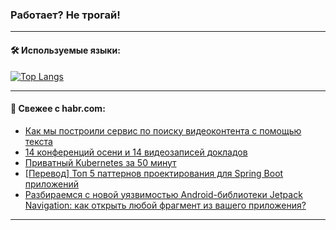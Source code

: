 ### Работает? Не трогай!

---
<!--
#### 🛠️ Technical stack:

![Java](https://img.shields.io/badge/Java-informational?logo=Oracle&style=flat&logoColor=white&color=FF4500)
![Kotlin](https://img.shields.io/badge/Kotlin-informational?logo=Kotlin&style=flat&logoColor=white&color=774D97)
![TS](https://img.shields.io/badge/TypeScript-informational?logo=typeScript&style=flat&logoColor=black&color=017acc)
![Python](https://img.shields.io/badge/Python-informational?logo=Python&style=flat&logoColor=black&color=ffdd54) <br>
![Spring](https://img.shields.io/badge/Spring-informational?logo=Spring&style=flat&logoColor=white&color=6DB33F) 
![SpringBoot](https://img.shields.io/badge/SpringBoot-informational?logo=SpringBoot&style=flat&logoColor=white&color=6DB33F)
![Nest](https://img.shields.io/badge/NestJS-informational?logo=NestJS&style=flat&logoColor=white&color=E0234E) 
![NodeJS](https://img.shields.io/badge/NodeJS-informational?logo=node.js&style=flat&logoColor=white&color=70A760)<br>
![PostgreSQL](https://img.shields.io/badge/PostgreSQL-informational?logo=PostgreSQL&style=flat&logoColor=white&color=DAA520)
![MongoDB](https://img.shields.io/badge/MongoDB-informational?logo=MongoDB&style=flat&logoColor=white&color=870000)
![Apache](https://img.shields.io/badge/Apache-informational?logo=apache&style=flat&logoColor=white&color=f74e28)

___ 
-->

#### 🛠️ Используемые языки:

[![Top Langs](https://github-readme-stats-u2qms2cxw-advtsettinggmailcoms-projects.vercel.app/api/top-langs/?username=zloylis&langs_count=10&hide_title=true&title_color=e6edf3&size_weight=0.5&count_weight=0.5&layout=compact&hide_progress=true&hide_border=true&theme=dracula)](https://github.com/zloylis)

<!---


####  :octocat:&nbsp;&nbsp; Статистика:

![GitHub stats](https://github-readme-stats-u2qms2cxw-advtsettinggmailcoms-projects.vercel.app/api?username=zloylis&show_icons=true&hide_border=true&theme=dracula&title_color=e6edf3&include_all_commits=true&count_private=true&hide_rank=false&hide_title=true&rank_icon=github)
-->
---

#### 💬 Свежее с habr.com:

<!-- BLOG-POST-LIST:START -->
- [Как мы построили сервис по поиску видеоконтента с помощью текста](https://habr.com/ru/articles/830838/?utm_source=habrahabr&utm_medium=rss&utm_campaign=830838)
- [14 конференций осени и 14 видеозаписей докладов](https://habr.com/ru/companies/jugru/articles/830768/?utm_source=habrahabr&utm_medium=rss&utm_campaign=830768)
- [Приватный Kubernetes за 50 минут](https://habr.com/ru/companies/selectel/articles/830810/?utm_source=habrahabr&utm_medium=rss&utm_campaign=830810)
- [[Перевод] Топ 5 паттернов проектирования для Spring Boot приложений](https://habr.com/ru/companies/spring_aio/articles/830496/?utm_source=habrahabr&utm_medium=rss&utm_campaign=830496)
- [Разбираемся с новой уязвимостью Android-библиотеки Jetpack Navigation: как открыть любой фрагмент из вашего приложения?](https://habr.com/ru/companies/swordfish_security/articles/830338/?utm_source=habrahabr&utm_medium=rss&utm_campaign=830338)
<!-- BLOG-POST-LIST:END -->

---
